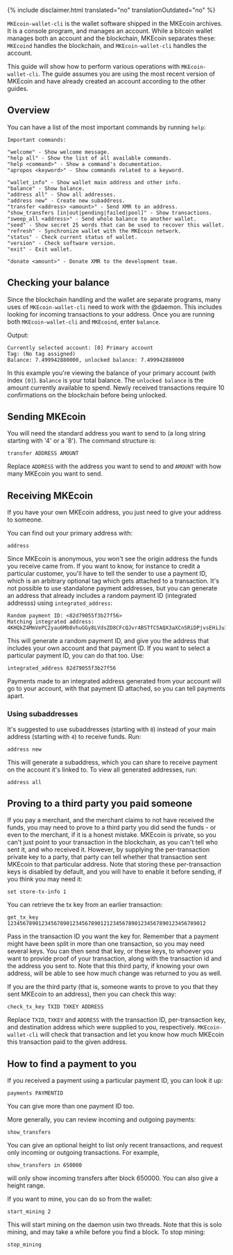{% include disclaimer.html translated="no" translationOutdated="no" %}

`MKEcoin-wallet-cli` is the wallet software shipped in the MKEcoin archives. It is a console program,
and manages an account. While a bitcoin wallet manages both an account and the blockchain,
MKEcoin separates these: `MKEcoind` handles the blockchain, and `MKEcoin-wallet-cli` handles the account.

This guide will show how to perform various operations with `MKEcoin-wallet-cli`. The guide assumes you are using the most recent version of MKEcoin and have already created an account according to the other guides.

## Overview

You can have a list of the most important commands by running `help`:

```
Important commands:

"welcome" - Show welcome message.
"help all" - Show the list of all available commands.
"help <command>" - Show a command's documentation.
"apropos <keyword>" - Show commands related to a keyword.

"wallet_info" - Show wallet main address and other info.
"balance" - Show balance.
"address all" - Show all addresses.
"address new" - Create new subaddress.
"transfer <address> <amount>" - Send XMR to an address.
"show_transfers [in|out|pending|failed|pool]" - Show transactions.
"sweep_all <address>" - Send whole balance to another wallet.
"seed" - Show secret 25 words that can be used to recover this wallet.
"refresh" - Synchronize wallet with the MKEcoin network.
"status" - Check current status of wallet.
"version" - Check software version.
"exit" - Exit wallet.

"donate <amount>" - Donate XMR to the development team.
```

## Checking your balance

Since the blockchain handling and the wallet are separate programs, many uses of `MKEcoin-wallet-cli`
need to work with the @daemon. This includes looking for incoming transactions to your address.
Once you are running both `MKEcoin-wallet-cli` and `MKEcoind`, enter `balance`.

Output:

```
Currently selected account: [0] Primary account
Tag: (No tag assigned)
Balance: 7.499942880000, unlocked balance: 7.499942880000
```

In this example you're viewing the balance of your primary account (with index `[0]`). `Balance` is your total balance. The `unlocked balance` is the amount currently available to spend. Newly received transactions require 10 confirmations on the blockchain before being unlocked. 

## Sending MKEcoin

You will need the standard address you want to send to (a long string starting with '4' or a '8'). The  command structure is:

```
transfer ADDRESS AMOUNT
```

Replace `ADDRESS` with the address you want to send to and `AMOUNT` with how many MKEcoin you want to send.

## Receiving MKEcoin

If you have your own MKEcoin address, you just need to give your address to someone.

You can find out your primary address with:

```
address
```

Since MKEcoin is anonymous, you won't see the origin address the funds you receive came from. If you
want to know, for instance to credit a particular customer, you'll have to tell the sender to use
a payment ID, which is an arbitrary optional tag which gets attached to a transaction. It's not possible to use standalone payment addresses, but you can generate an address that already includes a random payment ID (integrated addresss) using `integrated_address`:

```
Random payment ID: <82d79055f3b27f56>
Matching integrated address: 4KHQkZ4MmVePC2yau6Mb8vhuGGy8LVdsZD8CFcQJvr4BSTfC5AQX3aXCn5RiDPjvsEHiJu1TC1ybR8pRTCbZM5bhTrAD3HDwWMtAn1K7nV
```

This will generate a random payment ID, and give you the address that includes your own account
and that payment ID. If you want to select a particular payment ID, you can do that too. Use:

```
integrated_address 82d79055f3b27f56
```

Payments made to an integrated address generated from your account will go to your account,
with that payment ID attached, so you can tell payments apart.

### Using subaddresses

It's suggested to use subaddresses (starting with `8`) instead of your main address (starting with `4`) to receive funds. Run:

```
address new
```

This will generate a subaddress, which you can share to receive payment on the account it's linked to. To view all generated addresses, run:

```
address all
```

## Proving to a third party you paid someone

If you pay a merchant, and the merchant claims to not have received the funds, you may need
to prove to a third party you did send the funds - or even to the merchant, if it is a honest
mistake. MKEcoin is private, so you can't just point to your transaction in the blockchain,
as you can't tell who sent it, and who received it. However, by supplying the per-transaction
private key to a party, that party can tell whether that transaction sent MKEcoin to that
particular address. Note that storing these per-transaction keys is disabled by default, and
you will have to enable it before sending, if you think you may need it:

```
set store-tx-info 1
```

You can retrieve the tx key from an earlier transaction:

```
get_tx_key 1234567890123456789012345678901212345678901234567890123456789012
```

Pass in the transaction ID you want the key for. Remember that a payment might have been
split in more than one transaction, so you may need several keys. You can then send that key,
or these keys, to whoever you want to provide proof of your transaction, along with the
transaction id and the address you sent to. Note that this third party, if knowing your
own address, will be able to see how much change was returned to you as well.

If you are the third party (that is, someone wants to prove to you that they sent MKEcoin
to an address), then you can check this way:

```
check_tx_key TXID TXKEY ADDRESS
```

Replace `TXID`, `TXKEY` and `ADDRESS` with the transaction ID, per-transaction key, and destination
address which were supplied to you, respectively. `MKEcoin-wallet-cli` will check that transaction
and let you know how much MKEcoin this transaction paid to the given address.

## How to find a payment to you

If you received a payment using a particular payment ID, you can look it up:

```
payments PAYMENTID
```

You can give more than one payment ID too.

More generally, you can review incoming and outgoing payments:

```
show_transfers
```

You can give an optional height to list only recent transactions, and request
only incoming or outgoing transactions. For example,

```
show_transfers in 650000
```

will only show incoming transfers after block 650000. You can also give a height
range.

If you want to mine, you can do so from the wallet:

```
start_mining 2
```

This will start mining on the daemon usin two threads. Note that this is solo mining,
and may take a while before you find a block. To stop mining:

```
stop_mining
```
